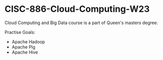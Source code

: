 # CISC-886-Cloud-Computing-W23

Cloud Computing and Big Data course is a part of Queen's masters degree.

Practise Goals:

- Apache Hadoop
- Apache Pig
- Apache Hive

